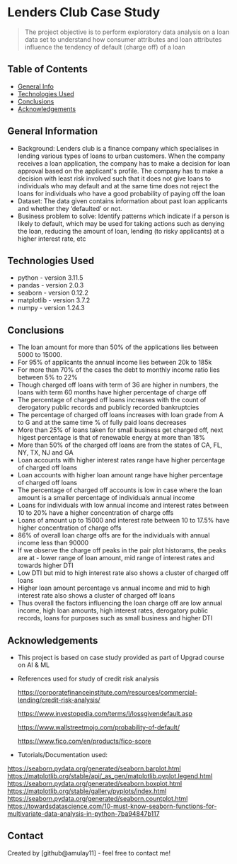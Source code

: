 # Lenders Club Case Study
> The project objective is to perform exploratory data analysis on a loan data set to understand how consumer attributes and loan attributes influence the tendency of default (charge off) of a loan


## Table of Contents
* [General Info](#general-information)
* [Technologies Used](#technologies-used)
* [Conclusions](#conclusions)
* [Acknowledgements](#acknowledgements)

<!-- You can include any other section that is pertinent to your problem -->

## General Information
- Background: Lenders club is a finance company which specialises in lending various types of loans to urban customers. When the company receives a loan application, the company has to make a decision for loan approval based on the applicant's profile. The company has to make a decision with least risk involved such that it does not give loans to individuals who may default and at the same time does not reject the loans for individuals who have a good probability of paying off the loan
- Dataset: The data given contains information about past loan applicants and whether they ‘defaulted’ or not.
- Business problem to solve: Identify patterns which indicate if a person is likely to default, which may be used for taking actions such as denying the loan, reducing the amount of loan, lending (to risky applicants) at a higher interest rate, etc


<!-- You don't have to answer all the questions - just the ones relevant to your project. -->

## Technologies Used
- python - version 3.11.5
- pandas - version 2.0.3
- seaborn - version 0.12.2
- matplotlib - version 3.7.2
- numpy - version 1.24.3

<!-- As the libraries versions keep on changing, it is recommended to mention the version of library used in this project -->


## Conclusions
- The loan amount for more than 50% of the applications lies between 5000 to 15000. 
- For 95% of applicants the annual income lies between 20k to 185k
- For more than 70% of the cases the debt to monthly income ratio lies between 5% to 22%
- Though charged off loans with term of 36 are higher in numbers, the loans with term 60 months have higher percentage of charge off
- The percentage of charged off loans increases with the count of derogatory public records and publicly recorded bankruptcies
- The percentage of charged off loans increases with loan grade from A to G and at the same time % of fully paid loans decreases
- More than 25% of loans taken for small business get charged off, next higest percentage is that of renewable energy at more than 18%
- More than 50% of the charged off loans are from the states of CA, FL, NY, TX, NJ and GA
- Loan accounts with higher interest rates range have higher percentage of charged off loans
- Loan accounts with higher loan amount range have higher percentage of charged off loans
- The percentage of charged off accounts is low in case where the loan amount is a smaller percentage of individuals annual income
- Loans for individuals with low annual income and interest rates between 10 to 20% have a higher concentration of charge offs
- Loans of amount up to 15000 and interest rate between 10 to 17.5% have higher concentration of charge offs
- 86% of overall loan charge offs are for the individuals with annual income less than 90000
- If we observe the charge off peaks in the pair plot historams, the peaks are at - lower range of loan amount, mid range of interest rates and towards higher DTI
- Low DTI but mid to high interest rate also shows a cluster of charged off loans
- Higher loan amount percentage vs annual income and mid to high interest rate also shows a cluster of charged off loans
- Thus overall the factors influencing the loan charge off are low annual income, high loan amounts, high interest rates, derogatory public records, loans for purposes such as small business and higher DTI


<!-- You don't have to answer all the questions - just the ones relevant to your project. -->



## Acknowledgements
- This project is based on case study provided as part of Upgrad course on AI & ML
- References used for study of credit risk analysis

    https://corporatefinanceinstitute.com/resources/commercial-lending/credit-risk-analysis/

    https://www.investopedia.com/terms/l/lossgivendefault.asp

    https://www.wallstreetmojo.com/probability-of-default/

    https://www.fico.com/en/products/fico-score

- Tutorials/Documentation used:

https://seaborn.pydata.org/generated/seaborn.barplot.html
https://matplotlib.org/stable/api/_as_gen/matplotlib.pyplot.legend.html
https://seaborn.pydata.org/generated/seaborn.boxplot.html
https://matplotlib.org/stable/gallery/pyplots/index.html
https://seaborn.pydata.org/generated/seaborn.countplot.html
https://towardsdatascience.com/10-must-know-seaborn-functions-for-multivariate-data-analysis-in-python-7ba94847b117


## Contact
Created by [github@amulay11] - feel free to contact me!


<!-- Optional -->
<!-- ## License -->
<!-- This project is open source and available under the [... License](). -->

<!-- You don't have to include all sections - just the one's relevant to your project -->